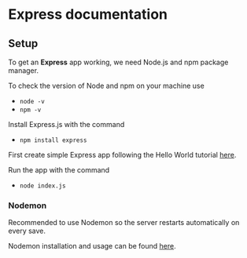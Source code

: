 # Express documentation

## Setup

To get an **Express** app working, we need Node.js and npm package manager.

To check the version of Node and npm on your machine use

- `node -v`
- `npm -v`

Install Express.js with the command

- `npm install express`

First create simple Express app following the Hello World tutorial [here](https://expressjs.com/en/starter/hello-world.html).

Run the app with the command

- `node index.js`

### Nodemon

Recommended to use Nodemon so the server restarts automatically on every save.

Nodemon installation and usage can be found [here](https://www.npmjs.com/package/nodemon).
